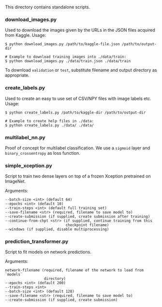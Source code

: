 This directory contains standalone scripts.

### download_images.py
Used to download the images given by the URLs in the JSON files acquired from
Kaggle. Usage:

    $ python download_images.py /path/to/kaggle-file.json /path/to/output-dir

    # Example to download training images into ./data/train:
    $ python download_images.py ./data/train.json ./data/train

To download `validation` or `test`, substitute filename and output directory as
appropriate.

### create_labels.py
Used to create an easy to use set of CSV/NPY files with image labels etc.
Usage:

    $ python create_labels.py /path/to/kaggle-dir /path/to/output-dir

    # Example to create help files in ./data:
    $ python create_labels.py ./data/ ./data/

### multilabel_nn.py
Proof of concept for multilabel classification. We use a `sigmoid` layer and
`binary_crossentropy` as loss function.

### simple_xception.py
Script to train two dense layers on top of a frozen Xception pretrained on
ImageNet.

Arguments:

    --batch-size <int> (default 64)
    --epochs <int> (default 10)
    --train-steps <int> (default full training set)
    --save-filename <str> (required, filename to save model to)
    --create-submission (if supplied, create submission after training)
    --continue-from-chpt <str> (if supplied, continue training from this
                                checkpoint filename)
    --windows (if supplied, disable multiprocessing)

### prediction_transformer.py
Script to fit models on network predictions.

Arguments:

    network-filename (required, filename of the network to load from `models`
                      directory)
    --epochs <int> (default 200)
    --train-steps <int>
    --batch-size <int> (default 128)
    --save-filename <str> (required, filename to save model to)
    --create-submission (if supplied, create submission)
